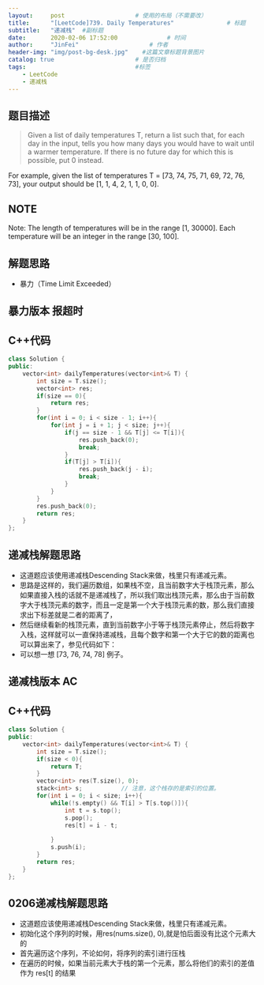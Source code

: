 ```yaml
---
layout:     post                    # 使用的布局（不需要改） 
title:      "[LeetCode]739. Daily Temperatures"               # 标题  
subtitle:   "递减栈"  #副标题 
date:       2020-02-06 17:52:00              # 时间 
author:     "JinFei"                    # 作者 
header-img: "img/post-bg-desk.jpg"    #这篇文章标题背景图片 
catalog: true                       # 是否归档 
tags:                               #标签     
    - LeetCode 
    - 递减栈
---
```


## 题目描述
> Given a list of daily temperatures T, return a list such that, for each day in the input, tells you how many days you would have to wait until a warmer temperature. If there is no future day for which this is possible, put 0 instead.

For example, given the list of temperatures T = [73, 74, 75, 71, 69, 72, 76, 73], your output should be [1, 1, 4, 2, 1, 1, 0, 0].

## NOTE
Note: The length of temperatures will be in the range [1, 30000]. Each temperature will be an integer in the range [30, 100].

## 解题思路

- 暴力（Time Limit Exceeded）

## 暴力版本 报超时

## C++代码
```C++
class Solution {
public:
    vector<int> dailyTemperatures(vector<int>& T) {
        int size = T.size();
        vector<int> res;
        if(size == 0){
            return res;
        }
        for(int i = 0; i < size - 1; i++){
            for(int j = i + 1; j < size; j++){
                if(j == size - 1 && T[j] <= T[i]){
                    res.push_back(0);
                    break;
                }
                if(T[j] > T[i]){
                    res.push_back(j - i);
                    break;
                }
            }
        }
        res.push_back(0);
        return res;
    }
}; 
```

## 递减栈解题思路

- 这道题应该使用递减栈Descending Stack来做，栈里只有递减元素。
- 思路是这样的，我们遍历数组，如果栈不空，且当前数字大于栈顶元素，那么如果直接入栈的话就不是递减栈了，所以我们取出栈顶元素，那么由于当前数字大于栈顶元素的数字，而且一定是第一个大于栈顶元素的数，那么我们直接求出下标差就是二者的距离了，
- 然后继续看新的栈顶元素，直到当前数字小于等于栈顶元素停止，然后将数字入栈，这样就可以一直保持递减栈，且每个数字和第一个大于它的数的距离也可以算出来了，参见代码如下：
- 可以想一想 [73, 76, 74, 78] 例子。

## 递减栈版本 AC

## C++代码
```C++
class Solution {
public:
    vector<int> dailyTemperatures(vector<int>& T) {
        int size = T.size();
        if(size < 0){
            return T;
        }
        vector<int> res(T.size(), 0);
        stack<int> s;           // 注意，这个栈存的是索引的位置。
        for(int i = 0; i < size; i++){
            while(!s.empty() && T[i] > T[s.top()]){
                int t = s.top();
                s.pop();
                res[t] = i - t;     
                
            }
            s.push(i);
        }
        return res;
    }
}; 
```

## 0206递减栈解题思路

- 这道题应该使用递减栈Descending Stack来做，栈里只有递减元素。
- 初始化这个序列的时候，用res(nums.size(), 0),就是怕后面没有比这个元素大的
- 首先遍历这个序列，不论如何，将序列的索引进行压栈
- 在遍历的时候，如果当前元素大于栈的第一个元素，那么将他们的索引的差值作为 res[t] 的结果
